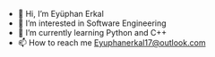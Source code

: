 - 👋 Hi, I’m Eyüphan Erkal
- 👀 I’m interested in Software Engineering
- 🌱 I’m currently learning Python and C++
- 📫 How to reach me Eyuphanerkal17@outlook.com

<!---
JUPITER17x/JUPITER17x is a ✨ special ✨ repository because its `README.md` (this file) appears on your GitHub profile.
You can click the Preview link to take a look at your changes.
--->
